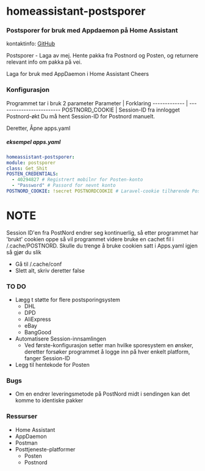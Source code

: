 # homeassistant-postsporer
### Postsporer for bruk med Appdaemon på Home Assistant
kontaktinfo: [GitHub](https://www.github.com/bolme123)



Postsporer - Laga av mej.
Hente pakka fra Postnord og Posten, og returnere relevant info om pakka på vei.

Laga for bruk med AppDaemon i Home Assistant
Cheers


### Konfigurasjon
  Programmet tar i bruk 2 parameter
  Parameter | Forklaring
------------- | -------------------------
POSTNORD_COOKIE | Session-ID fra innlogget Postnord-økt 
  Du må hent Session-ID for Postnord manuelt.
  
  Deretter, Åpne apps.yaml 
  ##### eksempel apps.yaml
  ```yaml
homeassistant-postsporer:
  module: postsporer
  class: Get_Shit
  POSTEN_CREDENTIALS: 
    - 40294827 # Registrert mobilnr for Posten-konto
    - "Password" # Passord for nevnt konto
  POSTNORD_COOKIE: !secret POSTNORDCOOKIE # Laravel-cookie tilhørende Postnord
  ```
# NOTE
Session ID'en fra PostNord endrer seg kontinuerlig, så etter programmet har 'brukt' cookien oppe så vil programmet videre bruke en cachet fil i /.cache/POSTNORD.
Skulle du trenge å bruke cookien satt i Apps.yaml igjen så gjør du slik
* Gå til /.cache/conf
* Slett alt, skriv deretter false
   

### TO DO
* Lægg t støtte for flere postsporingsystem 
    * DHL
    * DPD
    * AliExpress
    * eBay
    * BangGood
* Automatisere Session-innsamlingen
    * Ved første-konfigurasjon setter man hvilke sporesystem en ønsker, deretter forsøker programmet å logge inn på hver enkelt platform, fanger Session-ID
* Legg til hentekode for Posten


### Bugs
 * Om en endrer leveringsmetode på PostNord midt i sendingen kan det komme to identiske pakker


### Ressurser
 * Home Assistant
 * AppDaemon
 * Postman
 * Posttjeneste-platformer
   * Posten
   * Postnord
